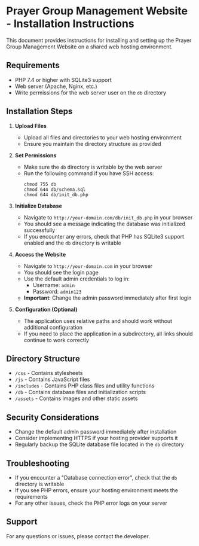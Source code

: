 # Prayer Group Management Website - Installation Instructions

This document provides instructions for installing and setting up the Prayer Group Management Website on a shared web hosting environment.

## Requirements

- PHP 7.4 or higher with SQLite3 support
- Web server (Apache, Nginx, etc.)
- Write permissions for the web server user on the `db` directory

## Installation Steps

1. **Upload Files**
   - Upload all files and directories to your web hosting environment
   - Ensure you maintain the directory structure as provided

2. **Set Permissions**
   - Make sure the `db` directory is writable by the web server
   - Run the following command if you have SSH access:
     ```
     chmod 755 db
     chmod 644 db/schema.sql
     chmod 644 db/init_db.php
     ```

3. **Initialize Database**
   - Navigate to `http://your-domain.com/db/init_db.php` in your browser
   - You should see a message indicating the database was initialized successfully
   - If you encounter any errors, check that PHP has SQLite3 support enabled and the `db` directory is writable

4. **Access the Website**
   - Navigate to `http://your-domain.com` in your browser
   - You should see the login page
   - Use the default admin credentials to log in:
     - Username: `admin`
     - Password: `admin123`
   - **Important**: Change the admin password immediately after first login

5. **Configuration (Optional)**
   - The application uses relative paths and should work without additional configuration
   - If you need to place the application in a subdirectory, all links should continue to work correctly

## Directory Structure

- `/css` - Contains stylesheets
- `/js` - Contains JavaScript files
- `/includes` - Contains PHP class files and utility functions
- `/db` - Contains database files and initialization scripts
- `/assets` - Contains images and other static assets

## Security Considerations

- Change the default admin password immediately after installation
- Consider implementing HTTPS if your hosting provider supports it
- Regularly backup the SQLite database file located in the `db` directory

## Troubleshooting

- If you encounter a "Database connection error", check that the `db` directory is writable
- If you see PHP errors, ensure your hosting environment meets the requirements
- For any other issues, check the PHP error logs on your server

## Support

For any questions or issues, please contact the developer.
